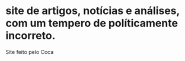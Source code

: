# site de artigos, notícias e análises, com um tempero de políticamente incorreto.
 
 Site feito pelo Coca
 
